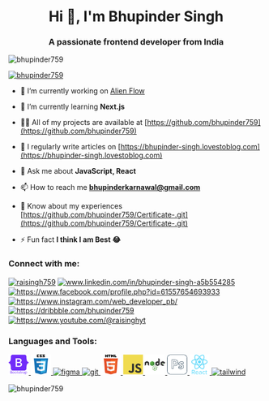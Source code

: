 <h1 align="center">Hi 👋, I'm Bhupinder Singh</h1>
<h3 align="center">A passionate frontend developer from India</h3>

<p align="left"> <img src="https://komarev.com/ghpvc/?username=bhupinder759&label=Profile%20views&color=0e75b6&style=flat" alt="bhupinder759" /> </p>

<p align="left"> <a href="https://github.com/ryo-ma/github-profile-trophy"><img src="https://github-profile-trophy.vercel.app/?username=bhupinder759" alt="bhupinder759" /></a> </p>

- 🔭 I’m currently working on [Alien Flow](https://alien-five.vercel.app/)

- 🌱 I’m currently learning **Next.js**

- 👨‍💻 All of my projects are available at [https://github.com/bhupinder759](https://github.com/bhupinder759)

- 📝 I regularly write articles on [https://bhupinder-singh.lovestoblog.com](https://bhupinder-singh.lovestoblog.com)

- 💬 Ask me about **JavaScript, React**

- 📫 How to reach me **bhupinderkarnawal@gmail.com**

- 📄 Know about my experiences [https://github.com/bhupinder759/Certificate-.git](https://github.com/bhupinder759/Certificate-.git)

- ⚡ Fun fact **I think I am Best 😂**

<h3 align="left">Connect with me:</h3>
<p align="left">
<a href="https://twitter.com/raisingh759" target="blank"><img align="center" src="https://raw.githubusercontent.com/rahuldkjain/github-profile-readme-generator/master/src/images/icons/Social/twitter.svg" alt="raisingh759" height="30" width="40" /></a>
<a href="https://linkedin.com/in/www.linkedin.com/in/bhupinder-singh-a5b554285" target="blank"><img align="center" src="https://raw.githubusercontent.com/rahuldkjain/github-profile-readme-generator/master/src/images/icons/Social/linked-in-alt.svg" alt="www.linkedin.com/in/bhupinder-singh-a5b554285" height="30" width="40" /></a>
<a href="https://fb.com/https://www.facebook.com/profile.php?id=61557654693933" target="blank"><img align="center" src="https://raw.githubusercontent.com/rahuldkjain/github-profile-readme-generator/master/src/images/icons/Social/facebook.svg" alt="https://www.facebook.com/profile.php?id=61557654693933" height="30" width="40" /></a>
<a href="https://instagram.com/https://www.instagram.com/web_developer_pb/" target="blank"><img align="center" src="https://raw.githubusercontent.com/rahuldkjain/github-profile-readme-generator/master/src/images/icons/Social/instagram.svg" alt="https://www.instagram.com/web_developer_pb/" height="30" width="40" /></a>
<a href="https://dribbble.com/https://dribbble.com/bhupinder759" target="blank"><img align="center" src="https://raw.githubusercontent.com/rahuldkjain/github-profile-readme-generator/master/src/images/icons/Social/dribbble.svg" alt="https://dribbble.com/bhupinder759" height="30" width="40" /></a>
<a href="https://www.youtube.com/c/https://www.youtube.com/@raisinghyt" target="blank"><img align="center" src="https://raw.githubusercontent.com/rahuldkjain/github-profile-readme-generator/master/src/images/icons/Social/youtube.svg" alt="https://www.youtube.com/@raisinghyt" height="30" width="40" /></a>
</p>

<h3 align="left">Languages and Tools:</h3>
<p align="left"> <a href="https://getbootstrap.com" target="_blank" rel="noreferrer"> <img src="https://raw.githubusercontent.com/devicons/devicon/master/icons/bootstrap/bootstrap-plain-wordmark.svg" alt="bootstrap" width="40" height="40"/> </a> <a href="https://www.w3schools.com/css/" target="_blank" rel="noreferrer"> <img src="https://raw.githubusercontent.com/devicons/devicon/master/icons/css3/css3-original-wordmark.svg" alt="css3" width="40" height="40"/> </a> <a href="https://www.figma.com/" target="_blank" rel="noreferrer"> <img src="https://www.vectorlogo.zone/logos/figma/figma-icon.svg" alt="figma" width="40" height="40"/> </a> <a href="https://git-scm.com/" target="_blank" rel="noreferrer"> <img src="https://www.vectorlogo.zone/logos/git-scm/git-scm-icon.svg" alt="git" width="40" height="40"/> </a> <a href="https://www.w3.org/html/" target="_blank" rel="noreferrer"> <img src="https://raw.githubusercontent.com/devicons/devicon/master/icons/html5/html5-original-wordmark.svg" alt="html5" width="40" height="40"/> </a> <a href="https://developer.mozilla.org/en-US/docs/Web/JavaScript" target="_blank" rel="noreferrer"> <img src="https://raw.githubusercontent.com/devicons/devicon/master/icons/javascript/javascript-original.svg" alt="javascript" width="40" height="40"/> </a> <a href="https://nodejs.org" target="_blank" rel="noreferrer"> <img src="https://raw.githubusercontent.com/devicons/devicon/master/icons/nodejs/nodejs-original-wordmark.svg" alt="nodejs" width="40" height="40"/> </a> <a href="https://www.photoshop.com/en" target="_blank" rel="noreferrer"> <img src="https://raw.githubusercontent.com/devicons/devicon/master/icons/photoshop/photoshop-line.svg" alt="photoshop" width="40" height="40"/> </a> <a href="https://reactjs.org/" target="_blank" rel="noreferrer"> <img src="https://raw.githubusercontent.com/devicons/devicon/master/icons/react/react-original-wordmark.svg" alt="react" width="40" height="40"/> </a> <a href="https://tailwindcss.com/" target="_blank" rel="noreferrer"> <img src="https://www.vectorlogo.zone/logos/tailwindcss/tailwindcss-icon.svg" alt="tailwind" width="40" height="40"/> </a> </p>

<p><img align="center" src="https://github-readme-stats.vercel.app/api/top-langs?username=bhupinder759&show_icons=true&locale=en&layout=compact" alt="bhupinder759" /></p>
